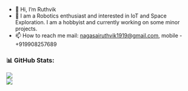 - 👋 Hi, I’m Ruthvik
- 👀 I am a Robotics enthusiast and interested in IoT and Space Exploration. I am a hobbyist and currently working on some minor projects.
- 📫 How to reach me  mail: nagasairuthvik1919@gmail.com, mobile - +919908257689

<!---
Ruthvik-1411/Ruthvik-1411 is a ✨ special ✨ repository because its `README.md` (this file) appears on your GitHub profile.
You can click the Preview link to take a look at your changes.
--->
### 📊 GitHub Stats:
![](https://github-readme-stats.vercel.app/api?username=ruthvik-1411&theme=vision-friendly-dark&hide_border=true&include_all_commits=true&count_private=true) <br>
![](https://github-readme-stats.vercel.app/api/top-langs/?username=ruthvik-1411&theme=vision-friendly-dark&hide_border=true&include_all_commits=true&count_private=true&layout=compact)

